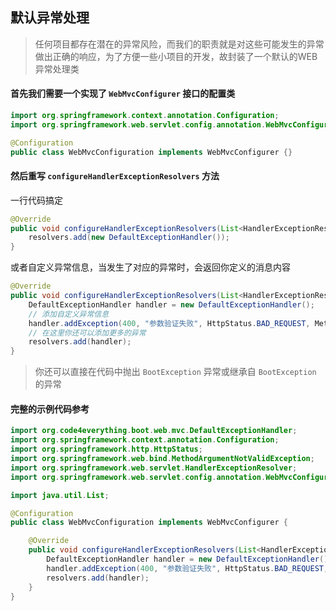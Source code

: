 ## 默认异常处理

> 任何项目都存在潜在的异常风险，而我们的职责就是对这些可能发生的异常做出正确的响应，为了方便一些小项目的开发，故封装了一个默认的WEB异常处理类

#### 首先我们需要一个实现了 `WebMvcConfigurer` 接口的配置类

``` java
import org.springframework.context.annotation.Configuration;
import org.springframework.web.servlet.config.annotation.WebMvcConfigurer;

@Configuration
public class WebMvcConfiguration implements WebMvcConfigurer {}
```

#### 然后重写 `configureHandlerExceptionResolvers` 方法

一行代码搞定

``` java
@Override
public void configureHandlerExceptionResolvers(List<HandlerExceptionResolver> resolvers) {
    resolvers.add(new DefaultExceptionHandler());
}
```

或者自定义异常信息，当发生了对应的异常时，会返回你定义的消息内容

``` java
@Override
public void configureHandlerExceptionResolvers(List<HandlerExceptionResolver> resolvers) {
    DefaultExceptionHandler handler = new DefaultExceptionHandler();
    // 添加自定义异常信息
    handler.addException(400, "参数验证失败", HttpStatus.BAD_REQUEST, MethodArgumentNotValidException.class);
    // 在这里你还可以添加更多的异常
    resolvers.add(handler);
}
```

> 你还可以直接在代码中抛出 `BootException` 异常或继承自 `BootException` 的异常

#### 完整的示例代码参考

``` java
import org.code4everything.boot.web.mvc.DefaultExceptionHandler;
import org.springframework.context.annotation.Configuration;
import org.springframework.http.HttpStatus;
import org.springframework.web.bind.MethodArgumentNotValidException;
import org.springframework.web.servlet.HandlerExceptionResolver;
import org.springframework.web.servlet.config.annotation.WebMvcConfigurer;

import java.util.List;

@Configuration
public class WebMvcConfiguration implements WebMvcConfigurer {

    @Override
    public void configureHandlerExceptionResolvers(List<HandlerExceptionResolver> resolvers) {
        DefaultExceptionHandler handler = new DefaultExceptionHandler();
        handler.addException(400, "参数验证失败", HttpStatus.BAD_REQUEST, MethodArgumentNotValidException.class);
        resolvers.add(handler);
    }
}
```
